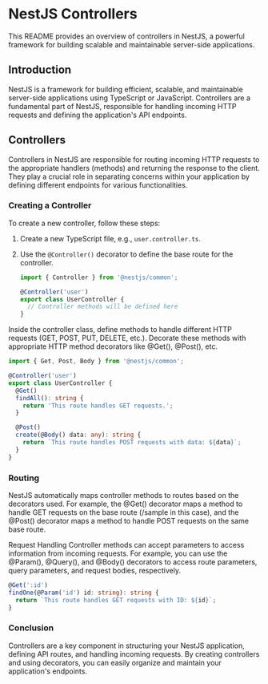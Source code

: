 # NestJS Controllers

This README provides an overview of controllers in NestJS, a powerful framework for building scalable and maintainable server-side applications.

## Introduction

NestJS is a framework for building efficient, scalable, and maintainable server-side applications using TypeScript or JavaScript. Controllers are a fundamental part of NestJS, responsible for handling incoming HTTP requests and defining the application's API endpoints.

## Controllers

Controllers in NestJS are responsible for routing incoming HTTP requests to the appropriate handlers (methods) and returning the response to the client. They play a crucial role in separating concerns within your application by defining different endpoints for various functionalities.

### Creating a Controller

To create a new controller, follow these steps:

1. Create a new TypeScript file, e.g., `user.controller.ts`.
2. Use the `@Controller()` decorator to define the base route for the controller.

   ```typescript
   import { Controller } from '@nestjs/common';

   @Controller('user')
   export class UserController {
     // Controller methods will be defined here
   }
   ```

Inside the controller class, define methods to handle different HTTP requests (GET, POST, PUT, DELETE, etc.). Decorate these methods with appropriate HTTP method decorators like @Get(), @Post(), etc.
```typescript
import { Get, Post, Body } from '@nestjs/common';

@Controller('user')
export class UserController {
  @Get()
  findAll(): string {
    return 'This route handles GET requests.';
  }

  @Post()
  create(@Body() data: any): string {
    return `This route handles POST requests with data: ${data}`;
  }
}

  ```


### Routing

NestJS automatically maps controller methods to routes based on the decorators used. For example, the @Get() decorator maps a method to handle GET requests on the base route (/sample in this case), and the @Post() decorator maps a method to handle POST requests on the same base route.

Request Handling
Controller methods can accept parameters to access information from incoming requests. For example, you can use the @Param(), @Query(), and @Body() decorators to access route parameters, query parameters, and request bodies, respectively.

```typescript
@Get(':id')
findOne(@Param('id') id: string): string {
  return `This route handles GET requests with ID: ${id}`;
}


  ```

### Conclusion

Controllers are a key component in structuring your NestJS application, defining API routes, and handling incoming requests. By creating controllers and using decorators, you can easily organize and maintain your application's endpoints.